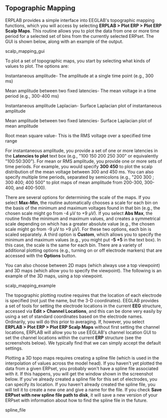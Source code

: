 ## Topographic Mapping
ERPLAB provides a simple interface into EEGLAB's  topographic mapping functions, which you will access by selecting **ERPLAB > Plot ERP > Plot ERP Scalp Maps**.  This routine allows you to plot the data from one or more time period for a selected set of bins from the currently selected ERPset.  The GUI is shown below, along with an example of the output.

scalp_mapping_gui

To plot a set of topographic maps, you start by selecting what kinds of values to plot.  The options are:

Instantaneous amplitude- The amplitude at a single time point (e.g., 300 ms)

Mean amplitude between two fixed latencies- The mean voltage in a time period (e.g., 300-400 ms)

Instantaneous amplitude Laplacian- Surface Laplacian plot of instantaneous amplitude

Mean amplitude between two fixed latencies-  Surface Laplacian plot of mean amplitude

Root mean square value- This is the RMS voltage over a specified time range

For instantaneous amplitude, you provide a set of one or more latencies in the **Latencies to plot** text box (e.g., "100 150 200 250 300" or equivalently "100:50:300").  For mean or RMS amplitude, you provide one or more sets of time periods.  For example, you would specify **300 450** to plot the scalp distribution of the mean voltage between 300 and 450 ms.  You can also specify multiple time periods, separated by semicolons (e.g., "200 300 ; 300 400; 400 500" to plot maps of mean amplitude from 200-300, 300-400, and 400-500).

There are several options for determining the scale of the maps.  If you select **Max-Min**, the routine automatically chooses a scale for each bin on the basis of the minimum and maximum voltages found in that bin (e.g., the chosen scale might go from -4 µV to +9 µV). If you select **Abs Max**, the routine finds the minimum and maximum values, and creates a symmetrical scale depending on which has a greater absolute value (e.g., the chosen scale might go from -9 µV to +9 µV).  For these two options, each bin is scaled separately.  A third option is **Custom**, which allows you to specify the minimum and maximum values (e.g., you might put **-5 +5** in the text box).  In this case, the scale is the same for each bin. There are a variety of additional plotting options (e.g., turning on or off electrode markers) that are accessed with the **Options** button.

You can also choose between 2D maps (which always use a top viewpoint) and 3D maps (which allow you to specify the viewpoint). The following is an example of the 3D maps, using a top viewpoint.

scalp_mapping_example

 

The topographic plotting routine requires that the location of each electrode is specified (not just the name, but the 3-D coordinates).  EEGLAB provides a set of tools for setting the electrode locations in the current **EEG** structure, accessed via **Edit > Channel Locations**, and this can be done very easily by using a set of standard coordinates based on the electrode names.  Ordinarily, you will do this prior to averaging.  If, however, you select **ERPLAB > Plot ERP > Plot ERP Scalp Maps** without first setting the channel locations, ERPLAB will allow you to use EEGLAB's channel location GUI to set the channel locations within the current **ERP** structure (see the screenshots below).  We typically find that we can simply accept the default settings.

Plotting a 3D topo maps requires creating a spline file (which is used in the interpolation of values across the model head). If you haven't yet plotted the data from a given ERPset, you probably won't have a spline file associated with it. If this happens, you will get the window shown in the screenshot below. If you've already created a spline file for this set of electrodes, you can specify its location. If you haven't already created the spline file, you will tell it to create a new one and give a name for the file. If you check **Save ERPset with new spline file path to disk**, it will save a new version of your ERPset with information about how to find the spline file in the future.

spline_file
